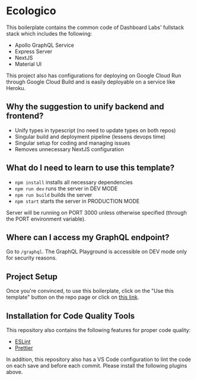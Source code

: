# Ecologico

This boilerplate contains the common code of Dashboard Labs' fullstack stack which includes the following:

- Apollo GraphQL Service
- Express Server
- NextJS
- Material UI

This project also has configurations for deploying on Google Cloud Run through Google Cloud Build and is easily deployable on a service like Heroku.

## Why the suggestion to unify backend and frontend?

- Unify types in typescript (no need to update types on both repos)
- Singular build and deployment pipeline (lessens devops time)
- Singular setup for coding and managing issues
- Removes unnecessary NextJS configuration

## What do I need to learn to use this template?

- `npm install` installs all necessary dependencies
- `npm run dev` runs the server in DEV MODE
- `npm run build` builds the server
- `npm start` starts the server in PRODUCTION MODE

Server will be running on PORT 3000 unless otherwise specified (through the PORT environment variable).

## Where can I access my GraphQL endpoint? 

Go to `/graphql`. The GraphQL Playground is accessible on DEV mode only for security reasons.

## Project Setup

Once you're convinced, to use this boilerplate, click on the "Use this template" button on the repo page or click on <a href="https://github.com/dashboardphilippines/boilerplate-fullstack/generate">this link</a>.

## Installation for Code Quality Tools

This repository also contains the following features for proper code quality:

- <a href="https://marketplace.visualstudio.com/items?itemName=dbaeumer.vscode-eslint">ESLint</a>
- <a href="https://marketplace.visualstudio.com/items?itemName=esbenp.prettier-vscode">Prettier</a>

In addition, this repository also has a VS Code configuration to lint the code on each save and before each commit. Please install the following plugins above.
